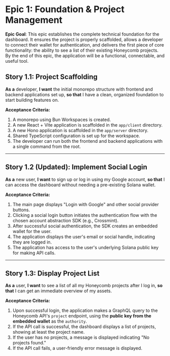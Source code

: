 # Epic 1: Foundation & Project Management

**Epic Goal**: This epic establishes the complete technical foundation for the dashboard. It ensures the project is properly scaffolded, allows a developer to connect their wallet for authentication, and delivers the first piece of core functionality: the ability to see a list of their existing Honeycomb projects. By the end of this epic, the application will be a functional, connectable, and useful tool.

## Story 1.1: Project Scaffolding
**As a** developer, **I want** the initial monorepo structure with frontend and backend applications set up, **so that** I have a clean, organized foundation to start building features on.

**Acceptance Criteria:**
1.  A monorepo using Bun Workspaces is created.
2.  A new React + Vite application is scaffolded in the `app/client` directory.
3.  A new Hono application is scaffolded in the `app/server` directory.
4.  Shared TypeScript configuration is set up for the workspace.
5.  The developer can run both the frontend and backend applications with a single command from the root.

---
## Story 1.2 (Updated): Implement Social Login
**As a** new user, **I want** to sign up or log in using my Google account, **so that** I can access the dashboard without needing a pre-existing Solana wallet.

**Acceptance Criteria:**
1.  The main page displays "Login with Google" and other social provider buttons.
2.  Clicking a social login button initiates the authentication flow with the chosen account abstraction SDK (e.g., Crossmint).
3.  After successful social authentication, the SDK creates an embedded wallet for the user.
4.  The application displays the user's email or social handle, indicating they are logged in.
5.  The application has access to the user's underlying Solana public key for making API calls.

---
## Story 1.3: Display Project List
**As a** user, **I want** to see a list of all my Honeycomb projects after I log in, **so that** I can get an immediate overview of my assets.

**Acceptance Criteria:**
1.  Upon successful login, the application makes a GraphQL query to the Honeycomb API's `project` endpoint, using the **public key from the embedded wallet** as the `authority`.
2.  If the API call is successful, the dashboard displays a list of projects, showing at least the project name.
3.  If the user has no projects, a message is displayed indicating "No projects found."
4.  If the API call fails, a user-friendly error message is displayed.
